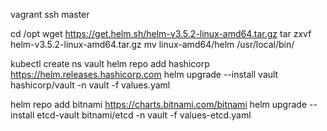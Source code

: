 vagrant ssh master

cd /opt
wget https://get.helm.sh/helm-v3.5.2-linux-amd64.tar.gz
tar zxvf helm-v3.5.2-linux-amd64.tar.gz
mv linux-amd64/helm  /usr/local/bin/

kubectl create ns vault
helm repo add hashicorp https://helm.releases.hashicorp.com
helm upgrade --install vault hashicorp/vault -n vault -f values.yaml 


helm repo add bitnami https://charts.bitnami.com/bitnami
helm upgrade --install etcd-vault bitnami/etcd -n vault -f values-etcd.yaml